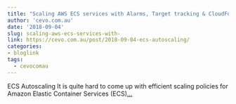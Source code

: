 ```yaml
---
title: "Scaling AWS ECS services with Alarms, Target tracking & CloudFormation"
author: 'cevo.com.au'
date: '2018-09-04'
slug: scaling-aws-ecs-services-with-
link: https://cevo.com.au/post/2018-09-04-ecs-autoscaling/
categories:
- bloglink
tags:
  - cevocomau
---
```


ECS Autoscaling It is quite hard to come up with efficient scaling policies for Amazon Elastic Container Services (ECS)[... <i class="fas fa-external-link-alt"></i>](https://cevo.com.au/post/2018-09-04-ecs-autoscaling/)

